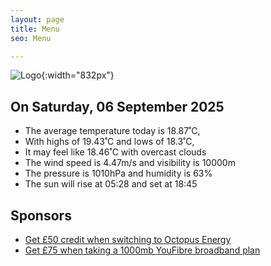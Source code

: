 ```yaml
---
layout: page
title: Menu
seo: Menu

---
```


![Logo](/images/logo.jpg){:width="832px"}

<!-- weather_marker starts -->
## On Saturday, 06 September 2025

- The average temperature today is 18.87˚C,
- With highs of 19.43˚C and lows of 18.3˚C,
- It may feel like 18.46˚C with overcast clouds
- The wind speed is 4.47m/s and visibility is 10000m
- The pressure is 1010hPa and humidity is 63%
- The sun will rise at 05:28 and set at 18:45

<!-- weather_marker ends -->

## Sponsors

- [Get £50 credit when switching to Octopus Energy](https://bit.ly/3oD1nnS)
- [Get £75 when taking a 1000mb YouFibre broadband plan](https://aklam.io/91zWhU?)
